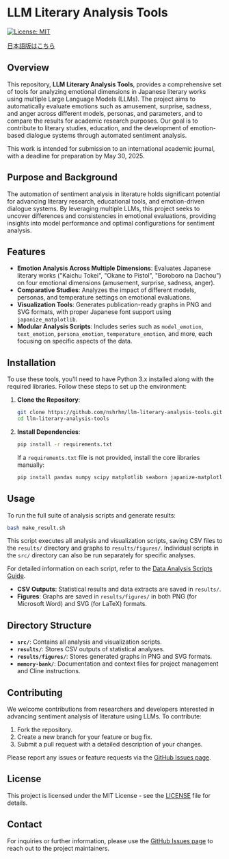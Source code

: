 # LLM Literary Analysis Tools

[![License: MIT](https://img.shields.io/badge/License-MIT-yellow.svg)](https://opensource.org/licenses/MIT)

[日本語版はこちら](README_ja.md)

## Overview

This repository, **LLM Literary Analysis Tools**, provides a comprehensive set of tools for analyzing emotional dimensions in Japanese literary works using multiple Large Language Models (LLMs). The project aims to automatically evaluate emotions such as amusement, surprise, sadness, and anger across different models, personas, and parameters, and to compare the results for academic research purposes. Our goal is to contribute to literary studies, education, and the development of emotion-based dialogue systems through automated sentiment analysis.

This work is intended for submission to an international academic journal, with a deadline for preparation by May 30, 2025.

## Purpose and Background

The automation of sentiment analysis in literature holds significant potential for advancing literary research, educational tools, and emotion-driven dialogue systems. By leveraging multiple LLMs, this project seeks to uncover differences and consistencies in emotional evaluations, providing insights into model performance and optimal configurations for sentiment analysis.

## Features

- **Emotion Analysis Across Multiple Dimensions**: Evaluates Japanese literary works ("Kaichu Tokei", "Okane to Pistol", "Boroboro na Dachou") on four emotional dimensions (amusement, surprise, sadness, anger).
- **Comparative Studies**: Analyzes the impact of different models, personas, and temperature settings on emotional evaluations.
- **Visualization Tools**: Generates publication-ready graphs in PNG and SVG formats, with proper Japanese font support using `japanize_matplotlib`.
- **Modular Analysis Scripts**: Includes series such as `model_emotion`, `text_emotion`, `persona_emotion`, `temperature_emotion`, and more, each focusing on specific aspects of the data.

## Installation

To use these tools, you'll need to have Python 3.x installed along with the required libraries. Follow these steps to set up the environment:

1. **Clone the Repository**:
   ```bash
   git clone https://github.com/nshrhm/llm-literary-analysis-tools.git
   cd llm-literary-analysis-tools
   ```

2. **Install Dependencies**:
   ```bash
   pip install -r requirements.txt
   ```
   If a `requirements.txt` file is not provided, install the core libraries manually:
   ```bash
   pip install pandas numpy scipy matplotlib seaborn japanize-matplotlib
   ```

## Usage

To run the full suite of analysis scripts and generate results:

```bash
bash make_result.sh
```

This script executes all analysis and visualization scripts, saving CSV files to the `results/` directory and graphs to `results/figures/`. Individual scripts in the `src/` directory can also be run separately for specific analyses.

For detailed information on each script, refer to the [Data Analysis Scripts Guide](docs/analysis_scripts_guide.md).

- **CSV Outputs**: Statistical results and data extracts are saved in `results/`.
- **Figures**: Graphs are saved in `results/figures/` in both PNG (for Microsoft Word) and SVG (for LaTeX) formats.

## Directory Structure

- **`src/`**: Contains all analysis and visualization scripts.
- **`results/`**: Stores CSV outputs of statistical analyses.
- **`results/figures/`**: Stores generated graphs in PNG and SVG formats.
- **`memory-bank/`**: Documentation and context files for project management and Cline instructions.

## Contributing

We welcome contributions from researchers and developers interested in advancing sentiment analysis of literature using LLMs. To contribute:

1. Fork the repository.
2. Create a new branch for your feature or bug fix.
3. Submit a pull request with a detailed description of your changes.

Please report any issues or feature requests via the [GitHub Issues page](https://github.com/nshrhm/llm-literary-analysis-tools/issues).

## License

This project is licensed under the MIT License - see the [LICENSE](LICENSE) file for details.

## Contact

For inquiries or further information, please use the [GitHub Issues page](https://github.com/nshrhm/llm-literary-analysis-tools/issues) to reach out to the project maintainers.
